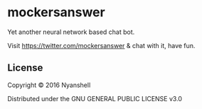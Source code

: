# mockersanswer

Yet another neural network based chat bot.

Visit https://twitter.com/mockersanswer & chat with it, have fun.

## License

Copyright © 2016 Nyanshell

Distributed under the GNU GENERAL PUBLIC LICENSE v3.0
